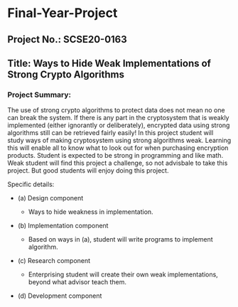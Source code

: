 # Final-Year-Project
## Project No.: SCSE20-0163
## Title: Ways to Hide Weak Implementations of Strong Crypto Algorithms

### Project Summary: 
The use of strong crypto algorithms to protect data does not mean no one can break the system. If there is any part in the cryptosystem that is weakly implemented (either ignorantly or deliberately), encrypted data using strong algorithms still can be retrieved fairly easily! In this project student will study ways of making cryptosystem using strong algorithms weak. Learning this will enable all to know what to look out for when purchasing encryption products.
Student is expected to be strong in programming and like math.
Weak student will find this project a challenge, so not advisbale to take this project. But good students will enjoy doing this project.

Specific details:
* (a) Design component
  * Ways to hide weakness in implementation.


* (b) Implementation component
  * Based on ways in (a), student will write programs to implement algorithm.

* (c) Research component
  * Enterprising student will create their own weak implementations, beyond what advisor teach them.

* (d) Development component
